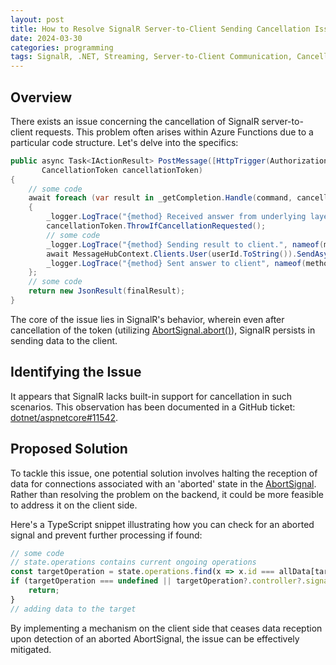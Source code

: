 ```yaml
---
layout: post
title: How to Resolve SignalR Server-to-Client Sending Cancellation Issue
date: 2024-03-30
categories: programming
tags: SignalR, .NET, Streaming, Server-to-Client Communication, Cancellation Issue
---
```


## Overview

There exists an issue concerning the cancellation of SignalR server-to-client requests. This problem often arises within Azure Functions due to a particular code structure. Let's delve into the specifics:

```csharp
public async Task<IActionResult> PostMessage([HttpTrigger(AuthorizationLevel.Function, "post", Route = "{userId}/data")] HttpRequestData req, Guid userId,
       CancellationToken cancellationToken)
{
    // some code
    await foreach (var result in _getCompletion.Handle(command, cancellationToken))
    {
        _logger.LogTrace("{method} Received answer from underlying layer: {completinResult.Content}.", nameof(method), result.Content);
        cancellationToken.ThrowIfCancellationRequested();
        // some code
        _logger.LogTrace("{method} Sending result to client.", nameof(method));
        await MessageHubContext.Clients.User(userId.ToString()).SendAsync(NewPartOfResultReceived, result, cancellationToken);
        _logger.LogTrace("{method} Sent answer to client", nameof(method));
    };
    // some code
    return new JsonResult(finalResult);
}
```

The core of the issue lies in SignalR's behavior, wherein even after cancellation of the token (utilizing [AbortSignal.abort()](https://developer.mozilla.org/en-US/docs/Web/API/AbortSignal/abort_static)), SignalR persists in sending data to the client.

## Identifying the Issue

It appears that SignalR lacks built-in support for cancellation in such scenarios. This observation has been documented in a GitHub ticket: [dotnet/aspnetcore#11542](https://github.com/dotnet/aspnetcore/issues/11542).

## Proposed Solution

To tackle this issue, one potential solution involves halting the reception of data for connections associated with an 'aborted' state in the [AbortSignal](https://developer.mozilla.org/en-US/docs/Web/API/AbortSignal). Rather than resolving the problem on the backend, it could be more feasible to address it on the client side.

Here's a TypeScript snippet illustrating how you can check for an aborted signal and prevent further processing if found:

```ts
// some code
// state.operations contains current ongoing operations
const targetOperation = state.operations.find(x => x.id === allData[targetData].operationId);
if (targetOperation === undefined || targetOperation?.controller?.signal.aborted) {
    return;
}
// adding data to the target
```

By implementing a mechanism on the client side that ceases data reception upon detection of an aborted AbortSignal, the issue can be effectively mitigated.
